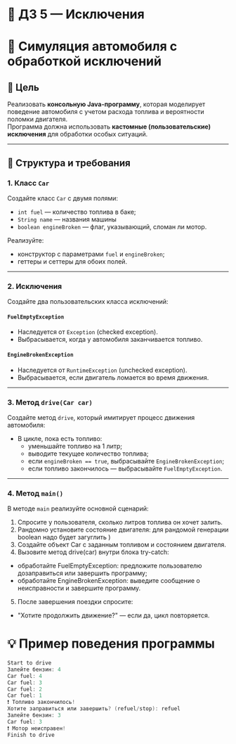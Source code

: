 # 🧠 ДЗ 5 — Исключения
# 🚗 Симуляция автомобиля с обработкой исключений

## 📌 Цель

Реализовать **консольную Java-программу**, которая моделирует поведение автомобиля с учетом расхода топлива и вероятности поломки двигателя.  
Программа должна использовать **кастомные (пользовательские) исключения** для обработки особых ситуаций.

---

## 🧱 Структура и требования

### 1. Класс `Car`

Создайте класс `Car` с двумя полями:
- `int fuel` — количество топлива в баке;
- `String name` — названия машины
- `boolean engineBroken` — флаг, указывающий, сломан ли мотор.

Реализуйте:
- конструктор с параметрами `fuel` и `engineBroken`;
- геттеры и сеттеры для обоих полей.

---

### 2. Исключения

Создайте два пользовательских класса исключений:

#### `FuelEmptyException`
- Наследуется от `Exception` (checked exception).
- Выбрасывается, когда у автомобиля заканчивается топливо.

#### `EngineBrokenException`
- Наследуется от `RuntimeException` (unchecked exception).
- Выбрасывается, если двигатель ломается во время движения.

---

### 3. Метод `drive(Car car)`

Создайте метод `drive`, который имитирует процесс движения автомобиля:

- В цикле, пока есть топливо:
   - уменьшайте топливо на 1 литр;
   - выводите текущее количество топлива;
   - если `engineBroken == true`, выбрасывайте `EngineBrokenException`;
   - если топливо закончилось — выбрасывайте `FuelEmptyException`.

---

### 4. Метод `main()`

В методе `main` реализуйте основной сценарий:

1. Спросите у пользователя, сколько литров топлива он хочет залить.
2. Рандомно установите состояние двигателя: для рандомой генерации boolean надо будет загуглить )
3. Создайте объект Car с заданным топливом и состоянием двигателя.
4. Вызовите метод drive(car) внутри блока try-catch:
- обработайте FuelEmptyException: предложите пользователю дозаправиться или завершить программу;
- обработайте EngineBrokenException: выведите сообщение о неисправности и завершите программу.
5. После завершения поездки спросите:
 - "Хотите продолжить движение?" — если да, цикл повторяется.

# 💡 Пример поведения программы
```java
Start to drive
Залейте бензин: 4
Car fuel: 4
Car fuel: 3
Car fuel: 2
Car fuel: 1
❗ Топливо закончилось!
Хотите заправиться или завершить? (refuel/stop): refuel
Залейте бензин: 3
Car fuel: 3
❗ Мотор неисправен!
Finish to drive
